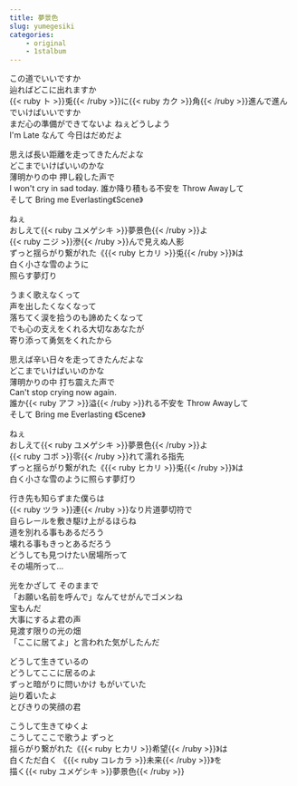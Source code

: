 ```yaml
---
title: 夢景色
slug: yumegesiki
categories:
    - original
    - 1stalbum
---
```


この道でいいですか  
辿ればどこに出れますか  
{{< ruby ト >}}兎{{< /ruby >}}に{{< ruby カク >}}角{{< /ruby >}}進んで進んでいけばいいですか  
まだ心の準備ができてないよ ねぇどうしよう  
I'm Late なんて 今日はだめだよ  

思えば長い距離を走ってきたんだよな  
どこまでいけばいいのかな  
薄明かりの中 押し殺した声で  
I won't cry in sad today. 誰か降り積もる不安を Throw Awayして  
そして Bring me Everlasting《Scene》  

ねぇ  
おしえて{{< ruby ユメゲシキ >}}夢景色{{< /ruby >}}よ  
{{< ruby ニジ >}}滲{{< /ruby >}}んで見えぬ人影  
ずっと揺らがり繋がれた《{{< ruby ヒカリ >}}兎{{< /ruby >}}》は  
白く小さな雪のように  
照らす夢灯り  

うまく歌えなくって  
声を出したくなくなって  
落ちてく涙を拾うのも諦めたくなって  
でも心の支えをくれる大切なあなたが  
寄り添って勇気をくれたから  

思えば辛い日々を走ってきたんだよな  
どこまでいけばいいのかな  
薄明かりの中 打ち震えた声で  
Can't stop crying now again.  
誰か{{< ruby アフ >}}溢{{< /ruby >}}れる不安を Throw Awayして  
そして Bring me Everlasting 《Scene》  

ねぇ  
おしえて{{< ruby ユメゲシキ >}}夢景色{{< /ruby >}}よ  
{{< ruby コボ >}}零{{< /ruby >}}れて濡れる指先  
ずっと揺らがり繋がれた《{{< ruby ヒカリ >}}兎{{< /ruby >}}》は  
白く小さな雪のように照らす夢灯り  

行き先も知らずまた僕らは  
{{< ruby ツラ >}}連{{< /ruby >}}なり片道夢切符で  
自らレールを敷き駆け上がるほらね  
道を別れる事もあるだろう  
壊れる事もきっとあるだろう  
どうしても見つけたい居場所って  
その場所って…  

光をかざして そのままで  
「お願い名前を呼んで」なんてせがんでゴメンね  
宝もんだ  
大事にするよ君の声  
見渡す限りの光の畑  
「ここに居てよ」と言われた気がしたんだ  

どうして生きているの  
どうしてここに居るのよ  
ずっと暗がりに問いかけ もがいていた  
辿り着いたよ  
とびきりの笑顔の君  

こうして生きてゆくよ  
こうしてここで歌うよ ずっと  
揺らがり繋がれた《{{< ruby ヒカリ >}}希望{{< /ruby >}}》は  
白くただ白く 《{{< ruby コレカラ >}}未来{{< /ruby >}}》を  
描く{{< ruby ユメゲシキ >}}夢景色{{< /ruby >}}  